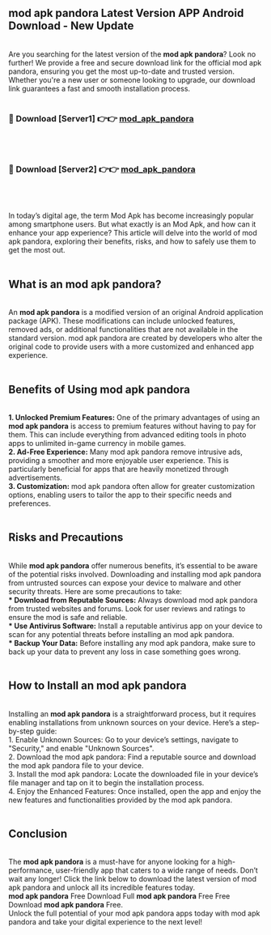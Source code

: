## mod apk pandora Latest Version APP Android Download - New Update
<br>
Are you searching for the latest version of the <strong>mod apk pandora</strong>? Look no further! We provide a free and secure download link for the official mod apk pandora, ensuring you get the most up-to-date and trusted version. Whether you're a new user or someone looking to upgrade, our download link guarantees a fast and smooth installation process.
<br>
<br>
<h3>🔴 Download [Server1] 👉👉 <a href="https://modyolo.store/mod+apk+pandora">mod_apk_pandora</a></h3><br>
<br>
<h3>🔴 Download [Server2] 👉👉 <a href="https://modyolo.store/mod+apk+pandora">mod_apk_pandora</a></h3><br>
<br>
<br>
In today’s digital age, the term Mod Apk has become increasingly popular among smartphone users. But what exactly is an Mod Apk, and how can it enhance your app experience? This article will delve into the world of mod apk pandora, exploring their benefits, risks, and how to safely use them to get the most out.
<br>
<br>
<h2>What is an mod apk pandora?</h2>
<br>
An <strong>mod apk pandora</strong> is a modified version of an original Android application package (APK). These modifications can include unlocked features, removed ads, or additional functionalities that are not available in the standard version. mod apk pandora are created by developers who alter the original code to provide users with a more customized and enhanced app experience.
<br>
<br>
<h2>Benefits of Using mod apk pandora</h2>
<br>
<strong> 1. Unlocked Premium Features:</strong> One of the primary advantages of using an <strong>mod apk pandora</strong> is access to premium features without having to pay for them. This can include everything from advanced editing tools in photo apps to unlimited in-game currency in mobile games.
<br>
<strong> 2. Ad-Free Experience:</strong> Many mod apk pandora remove intrusive ads, providing a smoother and more enjoyable user experience. This is particularly beneficial for apps that are heavily monetized through advertisements.
<br>
<strong> 3. Customization:</strong> mod apk pandora often allow for greater customization options, enabling users to tailor the app to their specific needs and preferences.
<br>
<br>
<h2>Risks and Precautions</h2>
<br>
While <strong>mod apk pandora</strong> offer numerous benefits, it’s essential to be aware of the potential risks involved. Downloading and installing mod apk pandora from untrusted sources can expose your device to malware and other security threats. Here are some precautions to take:
<br>
<strong> * Download from Reputable Sources:</strong> Always download mod apk pandora from trusted websites and forums. Look for user reviews and ratings to ensure the mod is safe and reliable.
<br>
<strong> * Use Antivirus Software:</strong> Install a reputable antivirus app on your device to scan for any potential threats before installing an mod apk pandora.
<br>
<strong> * Backup Your Data:</strong> Before installing any mod apk pandora, make sure to back up your data to prevent any loss in case something goes wrong.
<br>
<br>
<h2>How to Install an mod apk pandora</h2>
<br>
Installing an <strong>mod apk pandora</strong> is a straightforward process, but it requires enabling installations from unknown sources on your device. Here’s a step-by-step guide:
<br>
 1. Enable Unknown Sources: Go to your device’s settings, navigate to "Security," and enable "Unknown Sources".
<br>
 2. Download the mod apk pandora: Find a reputable source and download the mod apk pandora file to your device.
<br>
 3. Install the mod apk pandora: Locate the downloaded file in your device’s file manager and tap on it to begin the installation process.
<br>
 4. Enjoy the Enhanced Features: Once installed, open the app and enjoy the new features and functionalities provided by the mod apk pandora.
<br>
<br>
<h2><strong>Conclusion</strong></h2>
<br>
The <strong>mod apk pandora</strong> is a must-have for anyone looking for a high-performance, user-friendly app that caters to a wide range of needs. Don’t wait any longer! Click the link below to download the latest version of mod apk pandora and unlock all its incredible features today.
<br>
<strong>mod apk pandora</strong> Free Download Full <strong>mod apk pandora</strong> Free Free Download <strong>mod apk pandora</strong> Free.
<br>
Unlock the full potential of your mod apk pandora apps today with mod apk pandora and take your digital experience to the next level!